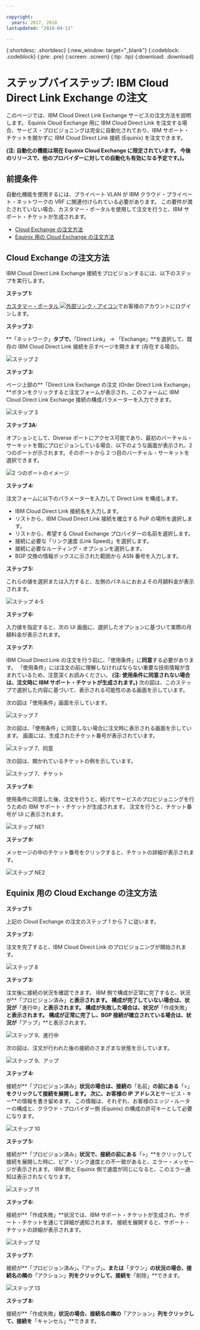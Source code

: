 ```yaml
---

copyright:
  years: 2017, 2018
lastupdated: "2018-04-11"

---
```


{:shortdesc: .shortdesc}
{:new_window: target="_blank"}
{:codeblock: .codeblock}
{:pre: .pre}
{:screen: .screen}
{:tip: .tip}
{:download: .download}

# ステップバイステップ: IBM Cloud Direct Link Exchange の注文

このページでは、IBM Cloud Direct Link Exchange サービスの注文方法を説明します。 Equinix Cloud Exchange 用に IBM Cloud Direct Link を注文する場合、サービス・プロビジョニングは完全に自動化されており、IBM サポート・チケットを開かずに IBM Cloud Direct Link 接続 (Equinix) を注文できます。

**(注: 自動化の機能は現在 Equinix Cloud Exchange に限定されています。 今後のリリースで、他のプロバイダーに対しての自動化も有効になる予定です。)。**

## 前提条件

自動化機能を使用するには、プライベート VLAN が IBM クラウド・プライベート・ネットワークの VRF に関連付けられている必要があります。 この要件が満たされていない場合、カスタマー・ポータルを使用して注文を行うと、IBM サポート・チケットが生成されます。

 * [Cloud Exchange の注文方法](#how-to-order-cloud-exchange)
 * [Equinix 用の Cloud Exchange の注文方法](#how-to-order-cloud-exchange-for-equinix)

## Cloud Exchange の注文方法

IBM Cloud Direct Link Exchange 接続をプロビジョンするには、以下のステップを実行します。

**ステップ 1:**

[カスタマー・ポータル ![外部リンク・アイコン](../../icons/launch-glyph.svg "外部リンク・アイコン")](https://control.softlayer.com/)でお客様のアカウントにログインします。

**ステップ 2:**

**「ネットワーク」**タブで、**「Direct Link」 -> 「Exchange」**を選択して、既存の IBM Cloud Direct Link 接続を示すページを開きます (存在する場合)。

![ステップ 2](/images/Equinix-Step2.png)

**ステップ 3:**

ページ上部の**「Direct Link Exchange の注文 (Order Direct Link Exchange」**ボタンをクリックすると注文フォームが表示され、このフォームに IBM Cloud Direct Link Exchange 接続の構成パラメーターを入力できます。

![ステップ 3](/images/Equinix-Step3.png)

**ステップ 3A:**

オプションとして、Diverse ポートにアクセス可能であり、最初のバーチャル・サーキットを既にプロビジョンしている場合、以下のような画面が表示され、2 つのポートが示されます。そのポートから 2 つ目のバーチャル・サーキットを選択できます。

![2 つのポートのイメージ](/images/exchange-2-ports-image.png)

**ステップ 4:**

注文フォームに以下のパラメーターを入力して Direct Link を構成します。
  * IBM Cloud Direct Link 接続名を入力します。
  * リストから、IBM Cloud Direct Link 接続を確立する PoP の場所を選択します。
  * リストから、希望する Cloud Exchange プロバイダーの名前を選択します。
  * 接続に必要な「リンク速度 (Link Speed)」を選択します。
  * 接続に必要なルーティング・オプションを選択します。
  * BGP 交換の情報ボックスに示された範囲から ASN 番号を入力します。

**ステップ 5:**

これらの値を選択または入力すると、左側のパネルにおおよその月額料金が表示されます。

![ステップ 4-5](/images/Equinix-Step4-5.png)

**ステップ 6:**

入力値を指定すると、次の UI 画面に、選択したオプションに基づいて実際の月額料金が表示されます。

**ステップ 7:**

IBM Cloud Direct Link の注文を行う前に、「使用条件」に**同意**する必要があります。 「使用条件」には注文の前に理解しなければならない重要な技術情報が含まれているため、注意深くお読みください。 **(注: 使用条件に同意されない場合は、注文時に IBM サポート・チケットが生成されます。)** 次の図は、このステップで選択した内容に基づいて、表示される可能性のある画面を示しています。

次の図は「使用条件」画面を示しています。

![ステップ 7](images/Equinix-Step7.png)

次の図は、「使用条件」に同意しない場合に注文時に表示される画面を示しています。 画面には、生成されたチケット番号が表示されています。

![ステップ 7、同意](/images/Equinix-Step7-NoAgree.png)

次の図は、開かれているチケットの例を示しています。

![ステップ 7、チケット](/images/Equinix-Step7-NoAgree-Ticket.png)

**ステップ 8:**

使用条件に同意した後、注文を行うと、続けてサービスのプロビジョニングを行うための IBM サポート・チケットが生成されます。 注文を行うと、チケット番号が UI に表示されます。 

![ステップ NE1](/images/Non-Equinix-Step1.png)

**ステップ 9:**

メッセージの中のチケット番号をクリックすると、チケットの詳細が表示されます。

![ステップ NE2](/images/Non-Equinix-Step2.png)

## Equinix 用の Cloud Exchange の注文方法

**ステップ 1:**

上記の Cloud Exchange の注文のステップ 1 から 7 に従います。

**ステップ 2:**

注文を完了すると、IBM Cloud Direct Link のプロビジョニングが開始されます。

![ステップ 8](/images/Equinix-Step8.png)

**ステップ 3:**

注文後に接続の状況を確認できます。 IBM 側で構成が正常に完了すると、状況が**「プロビジョン済み」**と表示されます。 構成が完了していない場合は、状況が**「進行中」**と表示されます。 構成が失敗した場合は、状況が**「作成失敗」**と表示されます。 構成が正常に完了し、BGP 接続が確立されている場合は、状況が**「アップ」**と表示されます。

![ステップ 9、進行中](/images/Equinix-Step9-InProgress.png)

次の図は、注文が行われた後の接続のさまざまな状態を示しています。

![ステップ 9、アップ](/images/Equinix-Step9-UP.png)

**ステップ 4:**

接続が**「プロビジョン済み」**状況の場合は、接続の**「名前」**の前にある**「>」**をクリックして接続を展開します。 次に、**お客様の IP アドレス**と**サービス・キー**の情報を書き留めます。 この情報は、それぞれ、お客様のエッジ・ルーターの構成と、クラウド・プロバイダー側 (Equinix) の構成の許可キーとして必要になります。

![ステップ 10](/images/Equinix-Step10-Provisioned.png)

**ステップ 5:**

接続が**「プロビジョン済み」**状況で、接続の前にある**「>」**をクリックして接続を展開した時に、ピア・リンク速度との不一致があると、エラー・メッセージが表示されます。 IBM 側と Equinix 側で速度が同じになると、このエラー通知は表示されなくなります。

![ステップ 11](/images/Equinix-Step11-PortMismatch.png)

**ステップ 6:**

接続が**「作成失敗」**状況では、IBM サポート・チケットが生成され、サポート・チケットを通じて詳細が通知されます。 接続を展開すると、サポート・チケットの詳細が表示されます。

![ステップ 12](/images/Equinix-Step12-CreateFailed.png)

**ステップ 7:**

接続が**「プロビジョン済み」**、**「アップ」**、または**「ダウン」**の状況の場合、接続名の隣の**「アクション」**列をクリックして、接続を**「削除」**できます。

![ステップ 13](/images/Equinix-Step13-Delete.png)

**ステップ 8:**

接続が**「作成失敗」**状況の場合、接続名の隣の**「アクション」**列をクリックして、接続を**「キャンセル」**できます。

